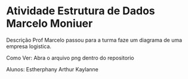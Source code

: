 # Atividade Estrutura de Dados Marcelo Moniuer 
Descrição
Prof Marcelo passou para a turma faze um diagrama de uma empresa logistica.

Como Ver:
 Abra o arquivo png dentro do repositorio

Alunos:
 Estherphany
 Arthur
 Kaylanne
